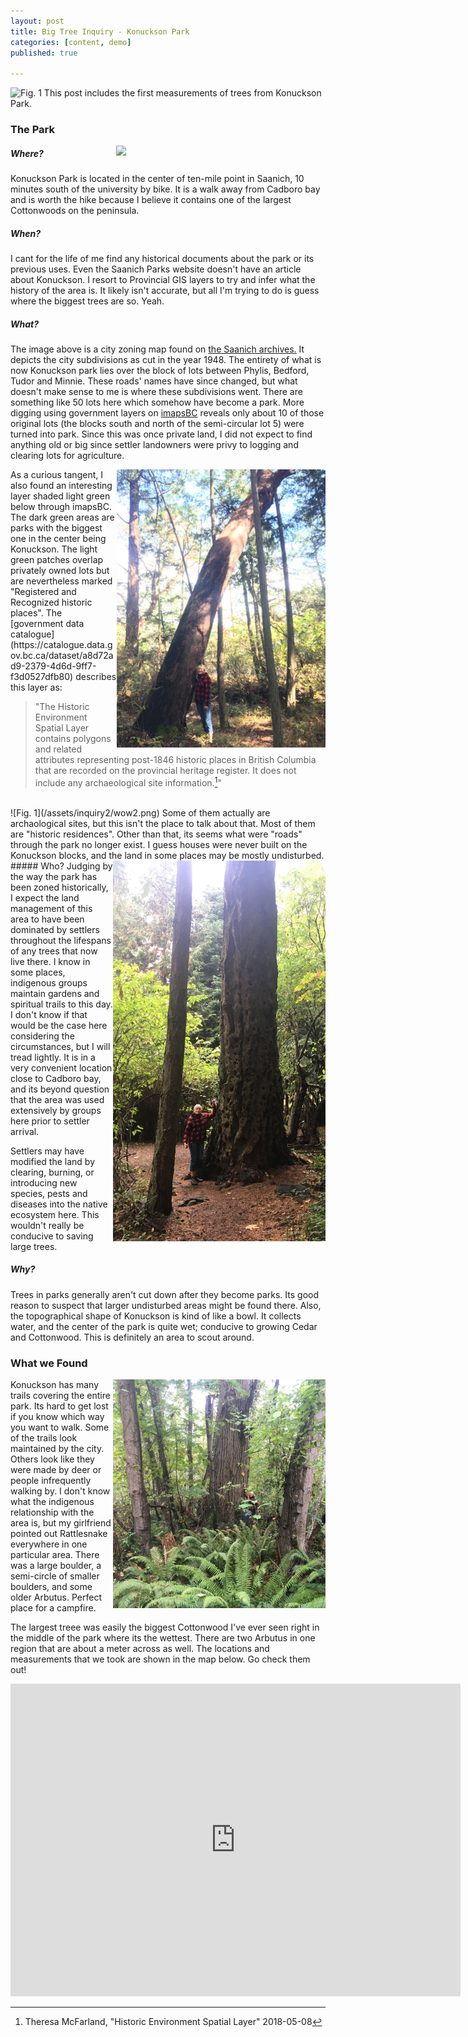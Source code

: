 ```yaml
---
layout: post
title: Big Tree Inquiry - Konuckson Park
categories: [content, demo]
published: true

---
```

![Fig. 1](/assets/inquiry2/Doug1.JPG)
This post includes the first measurements of trees from Konuckson Park.

### The Park
<img src="/assets/inquiry2/wow.png" align="right" width="335px"/>

##### Where?
Konuckson Park is located in the center of ten-mile point in Saanich, 10 minutes south of the university by bike. It is a walk away from Cadboro bay and is worth the hike because I believe it contains one of the largest Cottonwoods on the peninsula.

##### When?
I cant for the life of me find any historical documents about the park or its previous uses. Even the Saanich Parks website doesn't have an article about Konuckson. I resort to Provincial GIS layers to try and infer what the history of the area is. It likely isn't accurate, but all I'm trying to do is guess where the biggest trees are so. Yeah.

##### What?
The image above is a city zoning map found on [the Saanich archives.](https://www.saanich.ca/EN/main/community/archives/collections-research.html) It depicts the city subdivisions as cut in the year 1948. The entirety of what is now Konuckson park lies over the block of lots between Phylis, Bedford, Tudor and Minnie. These roads' names have since changed, but what doesn't make sense to me is where these subdivisions went. There are something like 50 lots here which somehow have become a park. More digging using government layers on [imapsBC](https://maps.gov.bc.ca/ess/hm/imap4m/) reveals only about 10 of those original lots (the blocks south and north of the semi-circular lot 5) were turned into park. Since this was once private land, I did not expect to find anything old or big since settler landowners were privy to logging and clearing lots for agriculture.

<img src="/assets/inquiry2/Arb1.JPG" align="right" width="334px"/>
As a curious tangent, I also found an interesting layer shaded light green below through imapsBC. The dark green areas are parks with the biggest one in the center being Konuckson. The light green patches overlap privately owned lots but are nevertheless marked "Registered and Recognized historic places". The [government data catalogue](https://catalogue.data.gov.bc.ca/dataset/a8d72ad9-2379-4d6d-9ff7-f3d0527dfb80) describes this layer as:

> "The Historic Environment Spatial Layer contains polygons and related attributes representing post-1846 historic places in British Columbia that are recorded on the provincial heritage register. It does not include any archaeological site information.[^1]"

<br>
![Fig. 1](/assets/inquiry2/wow2.png)
Some of them actually are archaological sites, but this isn't the place to talk about that. Most of them are "historic residences". Other than that, its seems what were "roads" through the park no longer exist. I guess houses were never built on the Konuckson blocks, and the land in some places may be mostly undisturbed.

<img src="/assets/inquiry2/Doug2.JPG" align="right" width="340px"/>
##### Who?
Judging by the way the park has been zoned historically, I expect the land management of this area to have been dominated by settlers throughout the lifespans of any trees that now live there. I know in some places, indigenous groups maintain gardens and spiritual trails to this day. I don't know if that would be the case here considering the circumstances, but I will tread lightly. It is in a very convenient location close to Cadboro bay, and its beyond question that the area was used extensively by groups here prior to settler arrival.

Settlers may have modified the land by clearing, burning, or introducing new species, pests and diseases into the native ecosystem here. This wouldn't really be conducive to saving large trees.

##### Why?
Trees in parks generally aren't cut down after they become parks. Its good reason to suspect that larger undisturbed areas might be found there. Also, the topographical shape of Konuckson is kind of like a bowl. It collects water, and the center of the park is quite wet; conducive to growing Cedar and Cottonwood. This is definitely an area to scout around.

### What we Found
<img src="/assets/inquiry2/Cotton1.JPG" align="right" width="340px"/>
Konuckson has many trails covering the entire park. Its hard to get lost if you know which way you want to walk. Some of the trails look maintained by the city. Others look like they were made by deer or people infrequently walking by. I don't know what the indigenous relationship with the area is, but my girlfriend pointed out Rattlesnake everywhere in one particular area. There was a large boulder, a semi-circle of smaller boulders, and some older Arbutus. Perfect place for a campfire.

The largest treee was easily the biggest Cottonwood I've ever seen right in the middle of the park where its the wettest. There are two Arbutus in one region that are about a meter across as well. The locations and measurements that we took are shown in the map below. Go check them out! 


<iframe 
  width="720"
  height="500"
  frameborder="0" style="border:0"
  src="https://www.google.com/maps/d/embed?mid=1StAOnbgdOCSCagiKEdqfr10P4phAsUqK">
</iframe>


[^1]: Theresa McFarland, "Historic Environment Spatial Layer"  2018-05-08 